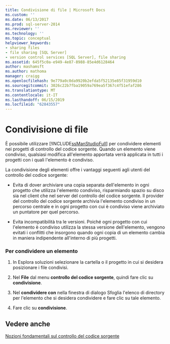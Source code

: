 ```yaml
---
title: Condivisione di file | Microsoft Docs
ms.custom: ''
ms.date: 06/13/2017
ms.prod: sql-server-2014
ms.reviewer: ''
ms.technology: ''
ms.topic: conceptual
helpviewer_keywords:
- sharing files
- file sharing [SQL Server]
- version control services [SQL Server], file sharing
ms.assetid: 645f5c0a-e949-4e87-8988-85e4d6128464
author: mashamsft
ms.author: mathoma
manager: craigg
ms.openlocfilehash: 9e779a0c0da9920b2efda5f52135e85f31959d10
ms.sourcegitcommit: 3026c22b7fba19059a769ea5f367c4f51efaf286
ms.translationtype: MT
ms.contentlocale: it-IT
ms.lasthandoff: 06/15/2019
ms.locfileid: "62843557"
---
```

# <a name="share-files"></a>Condivisione di file
  È possibile utilizzare [!INCLUDE[ssManStudioFull](../includes/ssmanstudiofull-md.md)] per condividere elementi nei progetti di controllo del codice sorgente. Quando un elemento viene condiviso, qualsiasi modifica all'elemento apportata verrà applicata in tutti i progetti con i quali l'elemento è condiviso.  
  
 La condivisione degli elementi offre i vantaggi seguenti agli utenti del controllo del codice sorgente:  
  
-   Evita di dover archiviare una copia separata dell'elemento in ogni progetto che utilizza l'elemento condiviso, risparmiando spazio su disco sia nel client che nel server del controllo del codice sorgente. Il provider del controllo del codice sorgente archivia l'elemento condiviso in un percorso centrale e in ogni progetto con cui è condiviso viene archiviato un puntatore per quel percorso.  
  
-   Evita incompatibilità tra le versioni. Poiché ogni progetto con cui l'elemento è condiviso utilizza la stessa versione dell'elemento, vengono evitati i conflitti che insorgono quando ogni copia di un elemento cambia in maniera indipendente all'interno di più progetti.  
  
### <a name="to-share-an-item"></a>Per condividere un elemento  
  
1.  In Esplora soluzioni selezionare la cartella o il progetto in cui si desidera posizionare i file condivisi.  
  
2.  Nel **File** dal menu **controllo del codice sorgente**, quindi fare clic su **condivisione**.  
  
3.  Nel **condividere con** nella finestra di dialogo Sfoglia l'elenco di directory per l'elemento che si desidera condividere e fare clic su tale elemento.  
  
4.  Fare clic su **condivisione**.  
  
## <a name="see-also"></a>Vedere anche  
 [Nozioni fondamentali sul controllo del codice sorgente](../../2014/database-engine/source-control-basics.md)  
  
  
